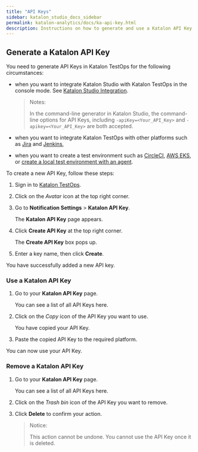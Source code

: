 ```yaml
---
title: "API Keys"
sidebar: katalon_studio_docs_sidebar
permalink: katalon-analytics/docs/ka-api-key.html
description: Instructions on how to generate and use a Katalon API Key
---
```


## Generate a Katalon API Key

You need to generate API Keys in Katalon TestOps for the following circumstances:

* when you want to integrate Katalon Studio with Katalon TestOps in the console mode. See [Katalon Studio Integration](https://docs.katalon.com/katalon-analytics/docs/integration-with-katalon-studio.html#enable-integration).
  
  > Notes:
  >
  > In the command-line generator in Katalon Studio, the command-line options for API Keys, including `-apiKey=<Your_API_Key>` and `-apikey=<Your_API_Key>` are both accepted.

* when you want to integrate Katalon TestOps with other platforms such as [Jira](https://docs.katalon.com/katalon-analytics/docs/kt-jira-config.html) and [Jenkins](https://docs.katalon.com/katalon-analytics/docs/ka-integration-jenkins.html), 

* when you want to create a test environment such as [CircleCI](https://docs.katalon.com/katalon-analytics/docs/circleci.html), [AWS EKS](https://docs.katalon.com/katalon-analytics/docs/aws-eks.html), or [create a local test environment with an agent](https://docs.katalon.com/katalon-analytics/docs/agents.html).

To create a new API Key, follow these steps:

1. Sign in to [Katalon TestOps](https://testops.katalon.io/login).

2. Click on the *Avatar* icon at the top right corner.

3. Go to **Notification Settings** > **Katalon API Key**.

    The **Katalon API Key** page appears.

4. Click **Create API Key** at the top right corner.
  
    The **Create API Key** box pops up.

5. Enter a key name, then click **Create**.

You have successfully added a new API key.

### Use a Katalon API Key

1. Go to your **Katalon API Key** page.

    You can see a list of all API Keys here.

2. Click on the *Copy* icon of the API Key you want to use.

    You have copied your API Key.
  
3. Paste the copied API Key to the required platform.

You can now use your API Key.

### Remove a Katalon API Key

1. Go to your **Katalon API Key** page.

    You can see a list of all API Keys here.

2. Click on the *Trash bin* icon of the API Key you want to remove.

3. Click **Delete** to confirm your action.

   > Notice:
   >
   > This action cannot be undone. You cannot use the API Key once it is deleted.
